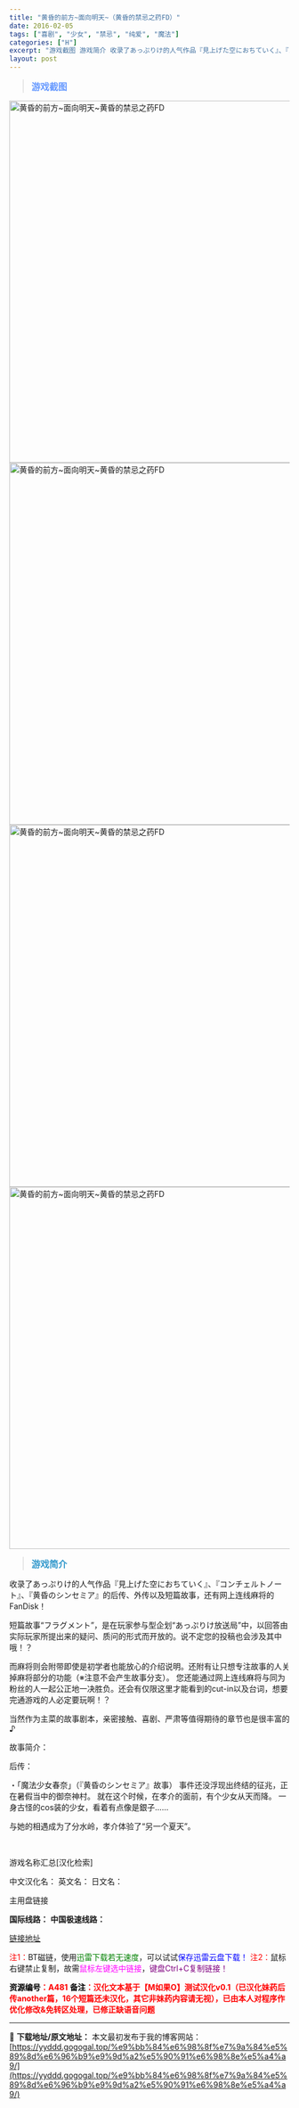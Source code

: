 ```yaml
---
title: "黄昏的前方~面向明天~（黄昏的禁忌之药FD）"
date: 2016-02-05
tags: ["喜剧", "少女", "禁忌", "纯爱", "魔法"]
categories: ["H"]
excerpt: "游戏截图 游戏简介 收录了あっぷりけ的人气作品『見上げた空におちていく』、『コンチェルトノート』、『黄昏のシンセミア』的后传、外传以及短篇故事，还有网上连线麻将的FanDisk！ 短篇故事“フラグメント”，是在玩家参与型企划“あっぷりけ放送局”中，以回答由实际玩家所提出来的疑问、质问的形式而开放的。&hellip;"
layout: post
---
```


<div>
<blockquote><b><span style="font-size: 12pt; color: #6699ff;">游戏截图</span></b></blockquote>
<div><img title="点击放大" src="https://yyddd.gogogal.top/wp-content/uploads/2025/04/20250429_68110174d34cc.webp" alt="黄昏的前方~面向明天~黄昏的禁忌之药FD" width="650" /></div>
<div><img title="点击放大" src="https://yyddd.gogogal.top/wp-content/uploads/2025/04/20250429_681101764b892.webp" alt="黄昏的前方~面向明天~黄昏的禁忌之药FD" width="650" /></div>
<div><img title="点击放大" src="https://yyddd.gogogal.top/wp-content/uploads/2025/04/20250429_681101779a33f.webp" alt="黄昏的前方~面向明天~黄昏的禁忌之药FD" width="650" /></div>
<div><img title="点击放大" src="https://yyddd.gogogal.top/wp-content/uploads/2025/04/20250429_68110178e0f5a.webp" alt="黄昏的前方~面向明天~黄昏的禁忌之药FD" width="650" /></div>
<blockquote><b><span style="font-size: 12pt; color: #3399cc;">游戏简介</span></b></blockquote>
<div>收录了あっぷりけ的人气作品『見上げた空におちていく』、『コンチェルトノート』、『黄昏のシンセミア』的后传、外传以及短篇故事，还有网上连线麻将的FanDisk！

短篇故事“フラグメント”，是在玩家参与型企划“あっぷりけ放送局”中，以回答由实际玩家所提出来的疑问、质问的形式而开放的。说不定您的投稿也会涉及其中哦！？

而麻将则会附带即使是初学者也能放心的介绍说明。还附有让只想专注故事的人关掉麻将部分的功能（※注意不会产生故事分支）。
您还能通过网上连线麻将与同为粉丝的人一起公正地一决胜负。还会有仅限这里才能看到的cut-in以及台词，想要完通游戏的人必定要玩啊！？

当然作为主菜的故事剧本，亲密接触、喜剧、严肃等值得期待的章节也是很丰富的♪

故事简介：

后传：

・「魔法少女春奈」（『黄昏のシンセミア』故事）
事件还没浮现出终结的征兆，正在暑假当中的御奈神村。
就在这个时候，在孝介的面前，有个少女从天而降。
一身古怪的cos装的少女，看着有点像是銀子……

与她的相遇成为了分水岭，孝介体验了“另一个夏天”。</div>
&nbsp;

游戏名称汇总[汉化检索]

中文汉化名：
英文名：
日文名：
</div>
<div class="panel panel-primary">
<div class="panel-heading">主用盘链接</div>
<div class="panel-body">

<b>国际线路：</b>
<b>中国极速线路：</b>

<!--wechatfans start-->

<a href="https://pan.xunlei.com/s/VORVPgoH48ADEM2SpM1CRAB1A1?pwd=62hw#">链接地址</a>

<!--wechatfans end-->
<span style="color: #ff0000;">注1：</span>BT磁链，使用<span style="color: #008000;">迅雷下载若无速度</span>，可以试试<span style="color: #0000ff;">保存迅雷云盘下载！</span>
<span style="color: #ff0000;">注2：</span>鼠标右键禁止复制，故需<span style="color: #ff00ff;">鼠标左键选中链接</span>，<span style="color: #800080;">键盘Ctrl+C复制链接！</span>

</div>
<div class="panel-footer"><span style="color: #ff0000;"><b><span style="color: #000000;">资源编号</span>：A481</b></span>
<span style="color: #ff0000;"><b><span style="color: #000000;">备注</span>：汉化文本基于【M如果O】测试汉化v0.1（已汉化妹药后传another篇，16个短篇还未汉化，其它非妹药内容请无视），已由本人对程序作优化修改&amp;免转区处理，已修正缺语音问题</b></span></div>
</div>

---
📖 **下载地址/原文地址：** 本文最初发布于我的博客网站：[https://yyddd.gogogal.top/%e9%bb%84%e6%98%8f%e7%9a%84%e5%89%8d%e6%96%b9%e9%9d%a2%e5%90%91%e6%98%8e%e5%a4%a9/](https://yyddd.gogogal.top/%e9%bb%84%e6%98%8f%e7%9a%84%e5%89%8d%e6%96%b9%e9%9d%a2%e5%90%91%e6%98%8e%e5%a4%a9/)
